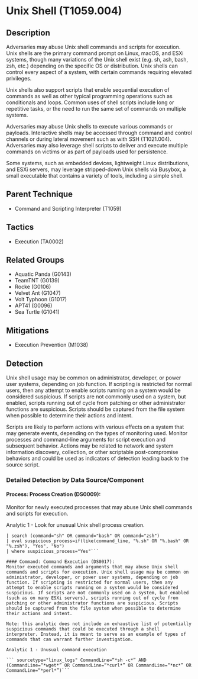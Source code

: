 # Unix Shell (T1059.004)

## Description
Adversaries may abuse Unix shell commands and scripts for execution. Unix shells are the primary command prompt on Linux, macOS, and ESXi systems, though many variations of the Unix shell exist (e.g. sh, ash, bash, zsh, etc.) depending on the specific OS or distribution. Unix shells can control every aspect of a system, with certain commands requiring elevated privileges.

Unix shells also support scripts that enable sequential execution of commands as well as other typical programming operations such as conditionals and loops. Common uses of shell scripts include long or repetitive tasks, or the need to run the same set of commands on multiple systems.

Adversaries may abuse Unix shells to execute various commands or payloads. Interactive shells may be accessed through command and control channels or during lateral movement such as with SSH (T1021.004). Adversaries may also leverage shell scripts to deliver and execute multiple commands on victims or as part of payloads used for persistence.

Some systems, such as embedded devices, lightweight Linux distributions, and ESXi servers, may leverage stripped-down Unix shells via Busybox, a small executable that contains a variety of tools, including a simple shell.

## Parent Technique
- Command and Scripting Interpreter (T1059)

## Tactics
- Execution (TA0002)

## Related Groups
- Aquatic Panda (G0143)
- TeamTNT (G0139)
- Rocke (G0106)
- Velvet Ant (G1047)
- Volt Typhoon (G1017)
- APT41 (G0096)
- Sea Turtle (G1041)

## Mitigations
- Execution Prevention (M1038)

## Detection
Unix shell usage may be common on administrator, developer, or power user systems, depending on job function. If scripting is restricted for normal users, then any attempt to enable scripts running on a system would be considered suspicious. If scripts are not commonly used on a system, but enabled, scripts running out of cycle from patching or other administrator functions are suspicious. Scripts should be captured from the file system when possible to determine their actions and intent.

Scripts are likely to perform actions with various effects on a system that may generate events, depending on the types of monitoring used. Monitor processes and command-line arguments for script execution and subsequent behavior. Actions may be related to network and system information discovery, collection, or other scriptable post-compromise behaviors and could be used as indicators of detection leading back to the source script. 

### Detailed Detection by Data Source/Component
#### Process: Process Creation (DS0009): 
Monitor for newly executed processes that may abuse Unix shell commands and scripts for execution.

Analytic 1 - Look for unusual Unix shell process creation.

``` sourcetype=linux_secure OR sourcetype=macos_secure
| search (command="sh" OR command="bash" OR command="zsh")
| eval suspicious_process=if(like(command_line, "%.sh" OR "%.bash" OR "%.zsh"), "Yes", "No")
| where suspicious_process="Yes"```

#### Command: Command Execution (DS0017): 
Monitor executed commands and arguments that may abuse Unix shell commands and scripts for execution. Unix shell usage may be common on administrator, developer, or power user systems, depending on job function. If scripting is restricted for normal users, then any attempt to enable scripts running on a system would be considered suspicious. If scripts are not commonly used on a system, but enabled (such as on many ESXi servers), scripts running out of cycle from patching or other administrator functions are suspicious. Scripts should be captured from the file system when possible to determine their actions and intent.

Note: this analytic does not include an exhaustive list of potentially suspicious commands that could be executed through a shell interpreter. Instead, it is meant to serve as an example of types of commands that can warrant further investigation.

Analytic 1 - Unusual command execution 

``` sourcetype="linux_logs" CommandLine=“*sh -c*” AND (CommandLine=“*wget*” OR CommandLine=“*curl*” OR CommandLine=“*nc*” OR CommandLine=“*perl*”)```

